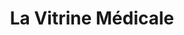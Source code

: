 ---
title: "La Vitrine Médicale"
url: /saint-julien-en-genevois/la-vitrine-medicale/
shop: Sanitätshaus
---